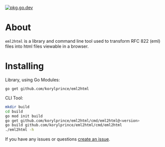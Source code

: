 [![pkg.go.dev](https://img.shields.io/badge/go.dev-reference-007d9c?logo=go&logoColor=white&style=flat-square)](https://pkg.go.dev/github.com/korylprince/eml2html)

# About

`eml2html` is a library and command line tool used to transform RFC 822 (eml) files into html files viewable in a browser.


# Installing

Library, using Go Modules:

`go get github.com/korylprince/eml2html`


CLI Tool:

``` bash
mkdir build
cd build
go mod init build
go get github.com/korylprince/eml2html/cmd/eml2html@<version>
go build github.com/korylprince/eml2html/cmd/eml2html
./eml2html -h
```

If you have any issues or questions [create an issue](https://github.com/korylprince/eml2html/issues).
